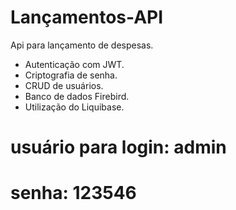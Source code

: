 # Lançamentos-API

Api para lançamento de despesas.

* Autenticação com JWT.
* Criptografia de senha.
* CRUD de usuários.
* Banco de dados Firebird.
* Utilização do Liquibase.


# usuário para login: admin
# senha: 123546
